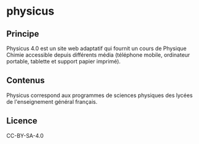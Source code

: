 # physicus

## Principe
Physicus 4.0 est un site web adaptatif qui fournit un cours de Physique Chimie accessible depuis différents média
(téléphone mobile, ordinateur portable, tablette et support papier imprimé).

## Contenus
Physicus correspond aux programmes de sciences physiques des lycées de l'enseignement général français.

## Licence
CC-BY-SA-4.0 
